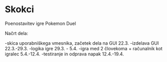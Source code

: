 # Skokci
Poenostavitev igre Pokemon Duel

Načrt dela:

-skica uporabniškega vmesnika, začetek dela na GUI 22.3.
-izdelava GUI 22.3.-29.3.
-logika igre 29.3. - 5.4.
-igra med 2 človekoma + računalnik kot igralec 5.4.-12.4.
-testiranje in odprava napak 12.4.-19.4.
